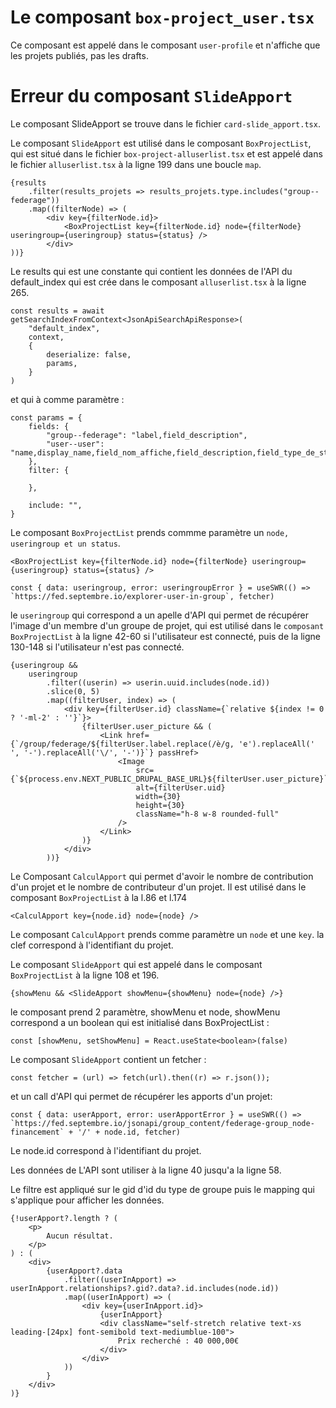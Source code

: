 # Le composant `box-project_user.tsx`

Ce composant est appelé dans le composant `user-profile` et n'affiche que les projets publiés, pas les drafts.

# Erreur du composant `SlideApport`

Le composant SlideApport se trouve dans le fichier `card-slide_apport.tsx`.

Le composant `SlideApport` est utilisé dans le composant `BoxProjectList`, qui est situé dans le fichier `box-project-alluserlist.tsx` et est appelé dans le fichier `alluserlist.tsx` à la ligne 199 dans une boucle `map`.

```tsx
{results
	.filter(results_projets => results_projets.type.includes("group--federage"))
	.map((filterNode) => (
		<div key={filterNode.id}>
			<BoxProjectList key={filterNode.id} node={filterNode} useringroup={useringroup} status={status} />
		</div>
))}
```

Le results qui est une constante qui contient les données de l'API du default_index qui est crée dans le composant `alluserlist.tsx` à la ligne 265.

```tsx
const results = await getSearchIndexFromContext<JsonApiSearchApiResponse>(
	"default_index",
	context,
	{
		deserialize: false,
		params,
	}
)
```

et qui à comme paramètre :

```tsx
const params = {
	fields: {
		"group--federage": "label,field_description",
		"user--user": "name,display_name,field_nom_affiche,field_description,field_type_de_structure,user_picture",
	},
	filter: {

	},

	include: "",
}
```

Le composant `BoxProjectList` prends commme paramètre un `node, useringroup et un status`.

```tsx
<BoxProjectList key={filterNode.id} node={filterNode} useringroup={useringroup} status={status} />
```

```tsx
const { data: useringroup, error: useringroupError } = useSWR(() => `https://fed.septembre.io/explorer-user-in-group`, fetcher)
```

le `useringroup` qui correspond a un apelle d'API qui permet de récupérer l'image d'un membre d'un groupe de projet,
qui est utilisé dans le `composant BoxProjectList` à la ligne 42-60 si l'utilisateur est connecté, puis de la ligne 130-148 si l'utilisateur n'est pas connecté.

```tsx
{useringroup &&
	useringroup
		.filter((userin) => userin.uuid.includes(node.id))
		.slice(0, 5)
		.map((filterUser, index) => (
			<div key={filterUser.id} className={`relative ${index != 0 ? '-ml-2' : ''}`}>
				{filterUser.user_picture && (
					<Link href={`/group/federage/${filterUser.label.replace(/è/g, 'e').replaceAll(' ', '-').replaceAll('\/', '-')}`} passHref>
						<Image
							src={`${process.env.NEXT_PUBLIC_DRUPAL_BASE_URL}${filterUser.user_picture}`}
							alt={filterUser.uid}
							width={30}
							height={30}
							className="h-8 w-8 rounded-full"
						/>
					</Link>
				)}
			</div>
		))}
```

Le Composant `CalculApport` qui permet d'avoir le nombre de contribution d'un projet et le nombre de contributeur d'un projet.
Il est utilisé dans le composant `BoxProjectList` à la l.86 et l.174

```tsx
<CalculApport key={node.id} node={node} />
```

Le composant `CalculApport` prends comme paramètre un `node` et une `key`.
la clef correspond à l'identifiant du projet.

Le composant `SlideApport` qui est appelé dans le composant `BoxProjectList` à la ligne 108 et 196.
```tsx
{showMenu && <SlideApport showMenu={showMenu} node={node} />}
```

le composant prend 2 paramètre, showMenu et node,
showMenu correspond a un boolean qui est initialisé dans BoxProjectList :

```tsx
const [showMenu, setShowMenu] = React.useState<boolean>(false)
```

Le composant `SlideApport` contient un fetcher :

```tsx
const fetcher = (url) => fetch(url).then((r) => r.json());
```

et un call d'API qui permet de récupérer les apports d'un projet:

```tsx
const { data: userApport, error: userApportError } = useSWR(() => `https://fed.septembre.io/jsonapi/group_content/federage-group_node-financement` + '/' + node.id, fetcher)
```

Le node.id correspond à l'identifiant du projet.

Les données de L'API sont utiliser à la ligne 40 jusqu'a la ligne 58.

Le filtre est appliqué sur le gid d'id du type de groupe puis le mapping qui s'applique pour afficher les données.

```tsx
{!userApport?.length ? (
	<p>
		Aucun résultat.
	</p>
) : (
	<div>
		{userApport?.data
			.filter((userInApport) => userInApport.relationships?.gid?.data?.id.includes(node.id))
			.map((userInApport) => (
				<div key={userInApport.id}>
					{userInApport}
					<div className="self-stretch relative text-xs leading-[24px] font-semibold text-mediumblue-100">
						Prix recherché : 40 000,00€
					</div>
				</div>
			))
		}
	</div>
)}
```